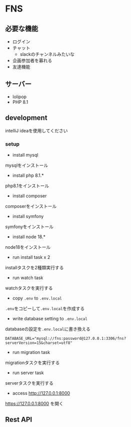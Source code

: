 # FNS

## 必要な機能

* ログイン
* チャット
    * slackのチャンネルみたいな
* 企画参加者を募れる
* 友達機能

## サーバー

* lolipop
* PHP 8.1

## development

intelliJ ideaを使用してください

### setup

* install mysql

mysqlをインストール

* install php 8.1.*

php8.1をインストール

* install composer

composerをインストール

* install symfony
  
symfonyをインストール

* install node 18.*
  
node18をインストール

* run install task x 2
  
installタスクを2種類実行する

* run watch task
  
watchタスクを実行する

* copy `.env` to `.env.local`
  
`.env`をコピーして`.env.local`を作成する

* write database setting to `.env.local`
  
databaseの設定を`.env.local`に書き換える

```.env.local
DATABASE_URL="mysql://fns:password@127.0.0.1:3306/fns?serverVersion=15&charset=utf8"
```
* run migration task

migrationタスクを実行する

* run server task

serverタスクを実行する

* access http://127.0.0.1:8000

https://127.0.0.1:8000 を開く

## Rest API
